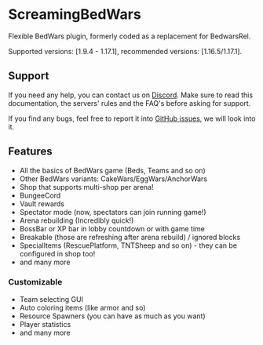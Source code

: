 # ScreamingBedWars

Flexible BedWars plugin, formerly coded as a replacement for BedwarsRel.

Supported versions: \[1.9.4 - 1.17.1\], recommended versions: \[1.16.5/1.17.1\].

## Support

If you need any help, you can contact us on [Discord](https://screamingsandals.org/discord). Make sure to read this documentation, the servers' rules and the FAQ's before asking for support.

If you find any bugs, feel free to report it into [GitHub issues](https://github.com/ScreamingSandals/BedWars/issues), we will look into it.

## Features

* All the basics of BedWars game (Beds, Teams and so on)
* Other BedWars variants: CakeWars/EggWars/AnchorWars
* Shop that supports multi-shop per arena!
* BungeeCord
* Vault rewards
* Spectator mode (now, spectators can join running game!)
* Arena rebuilding (Incredibly quick!)
* BossBar or XP bar in lobby countdown or with game time
* Breakable (those are refreshing after arena rebuild) / ignored blocks
* SpecialItems (RescuePlatform, TNTSheep and so on) - they can be configured in shop too!
* and many more

### Customizable

* Team selecting GUI
* Auto coloring items (like armor and so)
* Resource Spawners (you can have as much as you want)
* Player statistics
* and many more